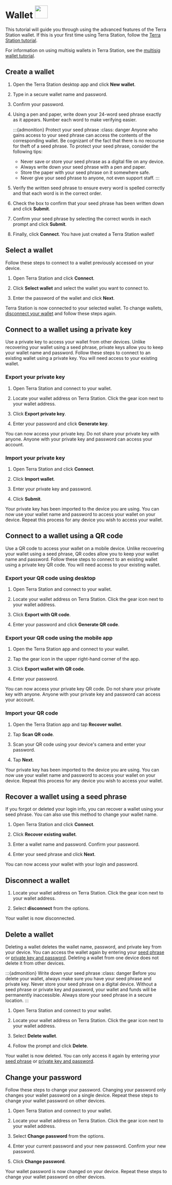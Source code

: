 # Wallet <img src="/img/StationWallet.svg" height="40px">

This tutorial will guide you through using the advanced features of the Terra Station wallet. If this is your first time using Terra Station, follow the [Terra Station tutorial](download/terra-station-desktop.md).

For information on using multisig wallets in Terra Station, see the [multisig wallet tutorial](multisig.md).

## Create a wallet

1. Open the Terra Station desktop app and click **New wallet**.

2. Type in a secure wallet name and password.

3. Confirm your password.

4. Using a pen and paper, write down your 24-word seed phrase exactly as it appears. Number each word to make verifying easier.

   :::{admonition} Protect your seed phrase
   :class: danger
   Anyone who gains access to your seed phrase can access the contents of the corresponding wallet. Be cognizant of the fact that there is no recourse for theft of a seed phrase. To protect your seed phrase, consider the following tips:
   - Never save or store your seed phrase as a digital file on any device.
   - Always write down your seed phrase with a pen and paper.
   - Store the paper with your seed phrase on it somewhere safe.
   - Never give your seed phrase to anyone, not even support staff.
   :::

5. Verify the written seed phrase to ensure every word is spelled correctly and that each word is in the correct order.

6. Check the box to confirm that your seed phrase has been written down and click **Submit**.

7. Confirm your seed phrase by selecting the correct words in each prompt and click **Submit**.

8. Finally, click **Connect**.  You have just created a Terra Station wallet! 

## Select a wallet

Follow these steps to connect to a wallet previously accessed on your device.

1. Open Terra Station and click **Connect**.

2. Click **Select wallet** and select the wallet you want to connect to.

3. Enter the password of the wallet and click **Next**.

Terra Station is now connected to your selected wallet. To change wallets, [disconnect your wallet](#disconnect-a-wallet) and follow these steps again.

## Connect to a wallet using a private key

Use a private key to access your wallet from other devices. Unlike recovering your wallet using a seed phrase, private keys allow you to keep your wallet name and password. Follow these steps to connect to an existing wallet using a private key. You will need access to your existing wallet.

### Export your private key

1. Open Terra Station and connect to your wallet.

2. Locate your wallet address on Terra Station. Click the gear icon next to your wallet address.

3. Click **Export private key**.

4. Enter your password and click **Generate key**.

You can now access your private key. Do not share your private key with anyone. Anyone with your private key and password can access your account.

### Import your private key

1. Open Terra Station and click **Connect**.

2. Click **Import wallet**.

3. Enter your private key and password.

4. Click **Submit**.

Your private key has been imported to the device you are using. You can now use your wallet name and password to access your wallet on your device. Repeat this process for any device you wish to access your wallet.

## Connect to a wallet using a QR code

Use a QR code to access your wallet on a mobile device. Unlike recovering your wallet using a seed phrase, QR codes allow you to keep your wallet name and password. Follow these steps to connect to an existing wallet using a private key QR code. You will need access to your existing wallet.

### Export your QR code using desktop

1. Open Terra Station and connect to your wallet.

2. Locate your wallet address on Terra Station. Click the gear icon next to your wallet address.

3. Click **Export with QR code**.

4. Enter your password and click **Generate QR code**.

### Export your QR code using the mobile app

1. Open the Terra Station app and connect to your wallet.

2. Tap the gear icon in the upper right-hand corner of the app.

3. Click **Export wallet with QR code**.

4. Enter your password.

You can now access your private key QR code. Do not share your private key with anyone. Anyone with your private key and password can access your account.

### Import your QR code

1. Open the Terra Station app and tap **Recover wallet**.

2. Tap **Scan QR code**.

3. Scan your QR code using your device's camera and enter your password.

4. Tap **Next**.

Your private key has been imported to the device you are using. You can now use your wallet name and password to access your wallet on your device. Repeat this process for any device you wish to access your wallet.

## Recover a wallet using a seed phrase

If you forgot or deleted your login info, you can recover a wallet using your seed phrase. You can also use this method to change your wallet name.

1. Open Terra Station and click **Connect**.

2. Click **Recover existing wallet**.

3. Enter a wallet name and password. Confirm your password.

4. Enter your seed phrase and click **Next**.

You can now access your wallet with your login and password.

## Disconnect a wallet

1. Locate your wallet address on Terra Station. Click the gear icon next to your wallet address.

2. Select **disconnect** from the options.

Your wallet is now disconnected.

## Delete a wallet

Deleting a wallet deletes the wallet name, password, and private key from your device. You can access the wallet again by entering your [seed phrase](#recover-a-wallet-using-a-seed-phrase) or [private key and password](#connect-to-a-wallet-using-a-private-key). Deleting a wallet from one device does not delete it from other devices.

:::{admonition} Write down your seed phrase
:class: danger
Before you delete your wallet, always make sure you have your seed phrase and private key. Never store your seed phrase on a digital device. Without a seed phrase or private key and password, your wallet and funds will be permanently inaccessible. Always store your seed phrase in a secure location.
:::

1. Open Terra Station and connect to your wallet.

2. Locate your wallet address on Terra Station. Click the gear icon next to your wallet address.

3. Select **Delete wallet**.

4. Follow the prompt and click **Delete**.

Your wallet is now deleted. You can only access it again by entering your [seed phrase](#recover-a-wallet-using-a-seed-phrase) or [private key and password](#connect-to-a-wallet-using-a-private-key).

## Change your password

Follow these steps to change your password. Changing your password only changes your wallet password on a single device. Repeat these steps to change your wallet password on other devices.

1. Open Terra Station and connect to your wallet.

2. Locate your wallet address on Terra Station. Click the gear icon next to your wallet address.

3. Select **Change password** from the options.

4. Enter your current password and your new password. Confirm your new password.

5. Click **Change password**.

Your wallet password is now changed on your device. Repeat these steps to change your wallet password on other devices.
